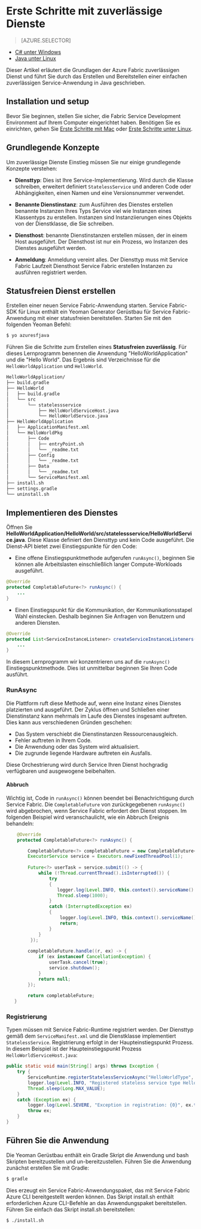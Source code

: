 <properties
   pageTitle="Erste Schritte mit zuverlässige Dienste | Microsoft Azure"
   description="Einführung in die statusfreie und statusbehaftete Microsoft Azure Service Fabric-Anwendung erstellen."
   services="service-fabric"
   documentationCenter=".net"
   authors="vturecek"
   manager="timlt"
   editor=""/>

<tags
   ms.service="service-fabric"
   ms.devlang="java"
   ms.topic="article"
   ms.tgt_pltfrm="na"
   ms.workload="na"
   ms.date="09/26/2016"
   ms.author="vturecek"/>

# <a name="get-started-with-reliable-services"></a>Erste Schritte mit zuverlässige Dienste

> [AZURE.SELECTOR]
- [C# unter Windows](service-fabric-reliable-services-quick-start.md)
- [Java unter Linux](service-fabric-reliable-services-quick-start-java.md)

Dieser Artikel erläutert die Grundlagen der Azure Fabric zuverlässigen Dienst und führt Sie durch das Erstellen und Bereitstellen einer einfachen zuverlässigen Service-Anwendung in Java geschrieben.

## <a name="installation-and-setup"></a>Installation und setup
Bevor Sie beginnen, stellen Sie sicher, die Fabric Service Development Environment auf Ihrem Computer eingerichtet haben.
Benötigen Sie es einrichten, gehen Sie [Erste Schritte mit Mac](service-fabric-get-started-mac.md) oder [Erste Schritte unter Linux](service-fabric-get-started-linux.md).

## <a name="basic-concepts"></a>Grundlegende Konzepte
Um zuverlässige Dienste Einstieg müssen Sie nur einige grundlegende Konzepte verstehen:

 - **Diensttyp**: Dies ist Ihre Service-Implementierung. Wird durch die Klasse schreiben, erweitert definiert `StatelessService` und anderen Code oder Abhängigkeiten, einen Namen und eine Versionsnummer verwendet.

 - **Benannte Dienstinstanz**: zum Ausführen des Dienstes erstellen benannte Instanzen Ihres Typs Service viel wie Instanzen eines Klassentyps zu erstellen. Instanzen sind Instanziierungen eines Objekts von der Dienstklasse, die Sie schreiben. 

 - **Diensthost**: benannte Dienstinstanzen erstellen müssen, der in einem Host ausgeführt. Der Diensthost ist nur ein Prozess, wo Instanzen des Dienstes ausgeführt werden.

 - **Anmeldung**: Anmeldung vereint alles. Der Diensttyp muss mit Service Fabric Laufzeit Diensthost Service Fabric erstellen Instanzen zu ausführen registriert werden.  

## <a name="create-a-stateless-service"></a>Statusfreien Dienst erstellen

Erstellen einer neuen Service Fabric-Anwendung starten. Service Fabric-SDK für Linux enthält ein Yeoman Generator Gerüstbau für Service Fabric-Anwendung mit einer statusfreien bereitstellen. Starten Sie mit den folgenden Yeoman Befehl:

```bash
$ yo azuresfjava
```

Führen Sie die Schritte zum Erstellen eines **Statusfreien zuverlässig**. Für dieses Lernprogramm benennen die Anwendung "HelloWorldApplication" und die "Hello World". Das Ergebnis sind Verzeichnisse für die `HelloWorldApplication` und `HelloWorld`.

```bash
HelloWorldApplication/
├── build.gradle
├── HelloWorld
│   ├── build.gradle
│   └── src
│       └── statelessservice
│           ├── HelloWorldServiceHost.java
│           └── HelloWorldService.java
├── HelloWorldApplication
│   ├── ApplicationManifest.xml
│   └── HelloWorldPkg
│       ├── Code
│       │   ├── entryPoint.sh
│       │   └── _readme.txt
│       ├── Config
│       │   └── _readme.txt
│       ├── Data
│       │   └── _readme.txt
│       └── ServiceManifest.xml
├── install.sh
├── settings.gradle
└── uninstall.sh
```

## <a name="implement-the-service"></a>Implementieren des Dienstes

Öffnen Sie **HelloWorldApplication/HelloWorld/src/statelessservice/HelloWorldService.java**. Diese Klasse definiert den Diensttyp und kein Code ausgeführt. Die Dienst-API bietet zwei Einstiegspunkte für den Code:

 - Eine offene Einstiegspunktmethode aufgerufen `runAsync()`, beginnen Sie können alle Arbeitslasten einschließlich langer Compute-Workloads ausgeführt.

```java
@Override
protected CompletableFuture<?> runAsync() {
    ...
}
```

 - Einen Einstiegspunkt für die Kommunikation, der Kommunikationsstapel Wahl einstecken. Deshalb beginnen Sie Anfragen von Benutzern und anderen Diensten.

```java
@Override
protected List<ServiceInstanceListener> createServiceInstanceListeners() {
    ...
}
```

In diesem Lernprogramm wir konzentrieren uns auf die `runAsync()` Einstiegspunktmethode. Dies ist unmittelbar beginnen Sie Ihren Code ausführt.

### <a name="runasync"></a>RunAsync

Die Plattform ruft diese Methode auf, wenn eine Instanz eines Dienstes platzierten und ausgeführt. Der Zyklus öffnen und Schließen einer Dienstinstanz kann mehrmals im Laufe des Dienstes insgesamt auftreten. Dies kann aus verschiedenen Gründen geschehen:

- Das System verschiebt die Dienstinstanzen Ressourcenausgleich.
- Fehler auftreten in Ihrem Code.
- Die Anwendung oder das System wird aktualisiert.
- Die zugrunde liegende Hardware auftreten ein Ausfalls.

Diese Orchestrierung wird durch Service Ihren Dienst hochgradig verfügbaren und ausgewogene beibehalten.

#### <a name="cancellation"></a>Abbruch

Wichtig ist, Code in `runAsync()` können beendet bei Benachrichtigung durch Service Fabric. Die `CompletableFuture` von zurückgegebenen `runAsync()` wird abgebrochen, wenn Service Fabric erfordert den Dienst stoppen. Im folgenden Beispiel wird veranschaulicht, wie ein Abbruch Ereignis behandeln: 

```java
    @Override
    protected CompletableFuture<?> runAsync() {

        CompletableFuture<?> completableFuture = new CompletableFuture<>();
        ExecutorService service = Executors.newFixedThreadPool(1);
        
        Future<?> userTask = service.submit(() -> {
            while (!Thread.currentThread().isInterrupted()) {
                try
                {
                   logger.log(Level.INFO, this.context().serviceName().toString());
                   Thread.sleep(1000);
                }
                catch (InterruptedException ex)
                {
                    logger.log(Level.INFO, this.context().serviceName().toString() + " interrupted. Exiting");
                    return;
                }
            }
         });
 
        completableFuture.handle((r, ex) -> {
            if (ex instanceof CancellationException) {
                userTask.cancel(true);
                service.shutdown();
            }
            return null;
        });
 
        return completableFuture;
   }
``` 

### <a name="service-registration"></a>Registrierung

Typen müssen mit Service Fabric-Runtime registriert werden. Der Diensttyp gemäß dem `ServiceManifest.xml` und die Dienstklasse implementiert `StatelessService`. Registrierung erfolgt in der Haupteinstiegspunkt Prozess. In diesem Beispiel ist der Haupteinstiegspunkt Prozess `HelloWorldServiceHost.java`:

```java
public static void main(String[] args) throws Exception {
    try {
        ServiceRuntime.registerStatelessServiceAsync("HelloWorldType", (context) -> new HelloWorldService(), Duration.ofSeconds(10));
        logger.log(Level.INFO, "Registered stateless service type HelloWorldType.");
        Thread.sleep(Long.MAX_VALUE);
    } 
    catch (Exception ex) {
        logger.log(Level.SEVERE, "Exception in registration: {0}", ex.toString());
        throw ex;
    }
}
```

## <a name="run-the-application"></a>Führen Sie die Anwendung

Die Yeoman Gerüstbau enthält ein Gradle Skript die Anwendung und bash Skripten bereitzustellen und un-bereitzustellen. Führen Sie die Anwendung zunächst erstellen Sie mit Gradle:

```bash
$ gradle
```

Dies erzeugt ein Service Fabric-Anwendungspaket, das mit Service Fabric Azure CLI bereitgestellt werden können. Das Skript install.sh enthält erforderlichen Azure CLI-Befehle an das Anwendungspaket bereitstellen. Führen Sie einfach das Skript install.sh bereitstellen:

```bask
$ ./install.sh
```
